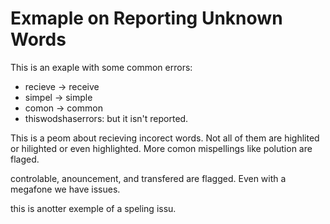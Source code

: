 # Exmaple on Reporting Unknown Words

This is an exaple with some common errors:

- recieve -> receive
- simpel -> simple
- comon -> common
- thiswodshaserrors: but it isn't reported.

This is a peom about recieving incorect words. Not all of them are highlited or hilighted or even highlighted.
More comon mispellings like polution are flaged.

controlable, anouncement, and transfered are flagged. Even with a megafone we have issues.

this is anotter exemple of a speling issu.
